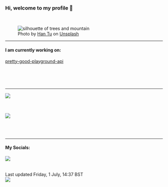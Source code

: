 <h3>Hi, welcome to my profile 👋</h3>

<br />
<figure>
  <img
    src="https://images.unsplash.com/photo-1526896432471-71feb9bf5691?crop=entropy&cs=tinysrgb&fit=max&fm=jpg&ixid=MnwyNzQ3MDB8MHwxfHJhbmRvbXx8fHx8fHx8fDE2NTY2Nzg2OTY&ixlib=rb-1.2.1&q=80&w=1080&auto=format"
    alt="silhouette of trees and mountain" 
  />
  <figcaption>Photo by <a
    href="https://unsplash.com/@andytu66?utm_source=Profile%20readme&utm_medium=referral">Han Tu</a> on <a
    href="https://unsplash.com/?utm_source=Profile%20readme&utm_medium=referral">Unsplash</a></figcaption>
</figure>


<hr />
<h4>I am currently working on:</h4>
<a href="https://github.com/ShaneLucy/pretty-good-playground-api">pretty-good-playground-api</a>

<br /><br /><br />

<hr />
<img
  src="https://github-readme-stats.vercel.app/api?username=shanelucy&show_icons=true&theme=calm"
/>
<br /><br /><br />

<img 
  src="https://github-readme-stats.vercel.app/api/top-langs/?username=shanelucy&theme=calm"
/>
<br /><br /><br /><br />
<hr />
<h4>My Socials:</h4>
<a href="https://uk.linkedin.com/in/shane-lucy-4735b616a">
  <img
    src="https://img.shields.io/badge/linkedin%20-%230077B5.svg?&style=for-the-badge&logo=linkedin&logoColor=white"
  />
</a>
<br /><br /><br />
Last updated Friday, 1 July, 14:37 BST
<br />
<img
  src="https://github.com/ShaneLucy/ShaneLucy/workflows/README%20build/badge.svg"
/>
